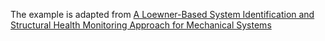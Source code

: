 The example is adapted from [A Loewner-Based System Identification and Structural Health Monitoring Approach for Mechanical Systems](https://doi.org/10.1155/2023/1891062)
